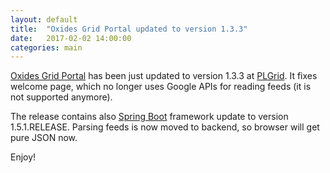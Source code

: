 ```yaml
---
layout: default
title:  "Oxides Grid Portal updated to version 1.3.3"
date:   2017-02-02 14:00:00
categories: main
---
```


[Oxides Grid Portal][oxides-grid-portal] has been just updated to version 1.3.3 at [PLGrid][plgrid]. 
It fixes welcome page, which no longer uses Google APIs for reading feeds (it is not supported anymore). 

The release contains also [Spring Boot][spring-boot] framework update to version 1.5.1.RELEASE.
Parsing feeds is now moved to backend, so browser will get pure JSON now.

Enjoy!

[oxides-grid-portal]: http://oxides.grid.icm.edu.pl
[plgrid]: http://plgrid.pl
[spring-boot]: https://projects.spring.io/spring-boot
